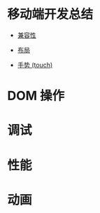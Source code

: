 # 移动端开发总结

* [兼容性](./Compatibility.md)

* [布局](./Layout.md)

* [手势 (touch)](./touch.md)

# DOM 操作

# 调试

# 性能

# 动画

